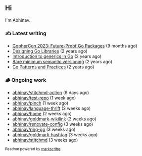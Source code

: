 ## Hi

I'm Abhinav.

### ✍️ Latest writing


- [GopherCon 2023: Future-Proof Go Packages](https://abhinavg.net/2023/09/27/future-proof-packages/) (9 months ago)
- [Designing Go Libraries](https://abhinavg.net/2022/12/06/designing-go-libraries/) (2 years ago)
- [Introduction to generics in Go](https://abhinavg.net/2022/11/23/generics-intro/) (2 years ago)
- [Bare minimum semantic versioning](https://abhinavg.net/2022/11/07/semver/) (2 years ago)
- [Go Patterns and Practices](https://abhinavg.net/2022/09/19/go-patterns-and-practices-talk/) (2 years ago)

### 🪵 Ongoing work


- [abhinav/stitchmd-action](https://github.com/abhinav/stitchmd-action) (6 days ago)
- [abhinav/test-repo](https://github.com/abhinav/test-repo) (1 week ago)
- [abhinav/pinch](https://github.com/abhinav/pinch) (1 week ago)
- [abhinav/language-thrift](https://github.com/abhinav/language-thrift) (2 weeks ago)
- [abhinav/home](https://github.com/abhinav/home) (2 weeks ago)
- [abhinav/goldmark-wikilink](https://github.com/abhinav/goldmark-wikilink) (3 weeks ago)
- [abhinav/renovate-config](https://github.com/abhinav/renovate-config) (3 weeks ago)
- [abhinav/ring-go](https://github.com/abhinav/ring-go) (3 weeks ago)
- [abhinav/goldmark-hashtag](https://github.com/abhinav/goldmark-hashtag) (3 weeks ago)
- [abhinav/stitchmd](https://github.com/abhinav/stitchmd) (3 weeks ago)

<sub>Readme powered by [markscribe](https://github.com/muesli/markscribe).</sub>
